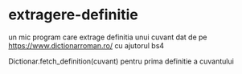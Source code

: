 # extragere-definitie
un mic program care extrage definitia unui cuvant dat de pe https://www.dictionarroman.ro/ cu ajutorul bs4

Dictionar.fetch_definition(cuvant) pentru prima definitie a cuvantului
